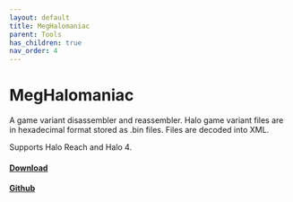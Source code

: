 ```yaml
---
layout: default
title: MegHalomaniac
parent: Tools
has_children: true
nav_order: 4
---
```

# MegHalomaniac

A game variant disassembler and reassembler. Halo game variant files are in hexadecimal format stored as .bin files. Files are decoded into XML.

Supports Halo Reach and Halo 4.

#### [Download](https://github.com/KornnerStudios/KSoft.Blam/releases)

#### [Github](https://github.com/KornnerStudios/KSoft.Blam)
